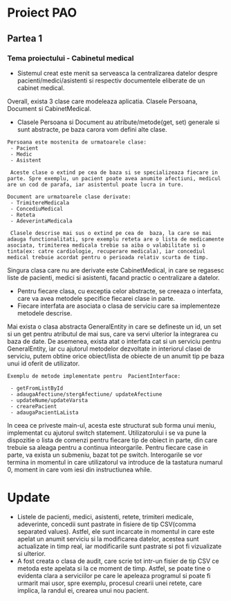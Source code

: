 # Proiect PAO

## Partea 1

 ### Tema proiectului - Cabinetul medical

 * Sistemul creat este menit sa serveasca la centralizarea datelor despre pacienti/medici/asistenti si respectiv documentele eliberate de un cabinet medical. 

 Overall, exista 3 clase care modeleaza aplicatia. Clasele Persoana, Document si CabinetMedical.

 
 * Clasele Persoana si Document au atribute/metode(get, set) generale si sunt abstracte, pe baza carora vom defini alte clase.

 ```
Persoana este mostenita de urmatoarele clase:
  - Pacient
  - Medic
  - Asistent

  Aceste clase o extind pe cea de baza si se specializeaza fiecare in parte. Spre exemplu, un pacient poate avea anumite afectiuni, medicul are un cod de parafa, iar asistentul poate lucra in ture.
  ```

  ```
  Document are urmatoarele clase derivate:
   - TrimitereMedicala
   - ConcediuMedical
   - Reteta
   - AdeverintaMedicala

   Clasele descrise mai sus o extind pe cea de  baza, la care se mai adauga functionalitati, spre exemplu reteta are o lista de medicamente asociata, trimiterea medicala trebie sa aiba o valabilitate si o tinta(ex: catre cardiologie, recuperare medicala), iar concediul medical trebuie acordat pentru o perioada relativ scurta de timp.
  ```

  Singura clasa care nu are derivate este CabinetMedical, in care se regasesc liste de pacienti, medici si asistenti, facand practic o centralizare a datelor.


 *  Pentru fiecare clasa, cu exceptia celor abstracte, se creeaza o interfata, care va avea metodele specifice fiecarei clase in parte.
 * Fiecare interfata are asociata o clasa de serviciu care sa implementeze metodele descrise.


Mai exista o clasa abstracta GeneralEntity in care se defineste un id, un set si un get pentru atributul de mai sus, care va servi ulterior la integrarea cu baza de date. De asemenea, exista atat o interfata cat si un serviciu pentru GeneralEntity, iar cu ajutorul metodelor dezvoltate in interiorul clasei de serviciu, putem obtine orice obiect/lista de obiecte de un anumit tip pe baza unui id oferit de utilizator.

```
Exemplu de metode implementate pentru  PacientInterface:

 - getFromListById
 - adaugaAfectiune/stergAfectiune/ updateAfectiune
 - updateNume/updateVarsta
 - crearePacient
 - adaugaPacientLaLista
```

In ceea ce priveste main-ul, acesta este structurat sub forma unui meniu, implementat cu ajutorul switch statement. Utilizatorului i se va pune la dispozitie o lista de comenzi pentru fiecare tip de obiect in parte, din care trebuie sa aleaga pentru a continua inteorgarile. Pentru fiecare case in parte, va exista un submeniu, bazat tot pe switch.
Interogarile se vor termina in momentul in care utilizatorul va introduce de la tastatura numarul 0, moment in care vom iesi din instructiunea while.

# Update

* Listele de pacienti, medici, asistenti, retete, trimiteri medicale, adeverinte, concedii sunt pastrate in fisiere de tip CSV(comma separated values). Astfel, ele sunt incarcate in momentul in care este apelat un anumit serviciu si la modificarea datelor, acestea sunt actualizate in timp real, iar modificarile sunt pastrate si pot fi vizualizate si ulterior.
* A fost creata o clasa de audit, care scrie tot intr-un fisier de tip CSV ce metoda este apelata si la ce moment de timp. Astfel, se poate tine o evidenta clara a serviciilor pe care le apeleaza programul si poate fi urmarit mai usor, spre exemplu, procesul crearii unei retete, care implica, la randul ei, crearea unui nou pacient.
